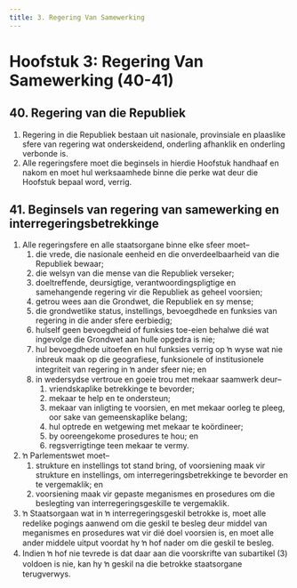 ```yaml
---
title: 3. Regering Van Samewerking
---
```


# Hoofstuk 3: Regering Van Samewerking (40-41)

## 40. Regering van die Republiek

1.	Regering in die Republiek bestaan uit nasionale, provinsiale en plaaslike sfere van regering wat onderskeidend, onderling afhanklik en onderling verbonde is.
2.	Alle regeringsfere moet die beginsels in hierdie Hoofstuk handhaaf en nakom en moet hul werksaamhede binne die perke wat deur die Hoofstuk bepaal word, verrig.

## 41. Beginsels van regering van samewerking en interregeringsbetrekkinge

1.	Alle regeringsfere en alle staatsorgane binne elke sfeer moet–
	1.	die vrede, die nasionale eenheid en die onverdeelbaarheid van die Republiek bewaar;
	1.	die welsyn van die mense van die Republiek verseker;
	1.	doeltreffende, deursigtige, verantwoordingspligtige en samehangende regering vir die Republiek as geheel voorsien;
	1.	getrou wees aan die Grondwet, die Republiek en sy mense;
	1.	die grondwetlike status, instellings, bevoegdhede en funksies van regering in die ander sfere eerbiedig;
	1.	hulself geen bevoegdheid of funksies toe-eien behalwe dié wat ingevolge die Grondwet aan hulle opgedra is nie;
	1.	hul bevoegdhede uitoefen en hul funksies verrig op ŉ wyse wat nie inbreuk maak op die geografiese, funksionele of institusionele integriteit van regering in ŉ ander sfeer nie; en
	1.	in wedersydse vertroue en goeie trou met mekaar saamwerk deur–
		1.	vriendskaplike betrekkinge te bevorder;
		1.	mekaar te help en te ondersteun;
		1.	mekaar van inligting te voorsien, en met mekaar oorleg te pleeg, oor sake van gemeenskaplike belang;
		1.	hul optrede en wetgewing met mekaar te koördineer;
		1.	by ooreengekome prosedures te hou; en
		1.	regsverrigtinge teen mekaar te vermy.
2.	ŉ Parlementswet moet–
	1.	strukture en instellings tot stand bring, of voorsiening maak vir strukture en instellings, om interregeringsbetrekkinge te bevorder en te vergemaklik; en
	1.	voorsiening maak vir gepaste meganismes en prosedures om die beslegting van interregeringsgeskille te vergemaklik.
3.	ŉ Staatsorgaan wat in ŉ interregeringsgeskil betrokke is, moet alle redelike pogings aanwend om die geskil te besleg deur middel van meganismes en prosedures wat vir dié doel voorsien is, en moet alle ander middele uitput voordat hy ŉ hof nader om die geskil te besleg.
4.	Indien ŉ hof nie tevrede is dat daar aan die voorskrifte van subartikel (3) voldoen is nie, kan hy ŉ geskil na die betrokke staatsorgane terugverwys.